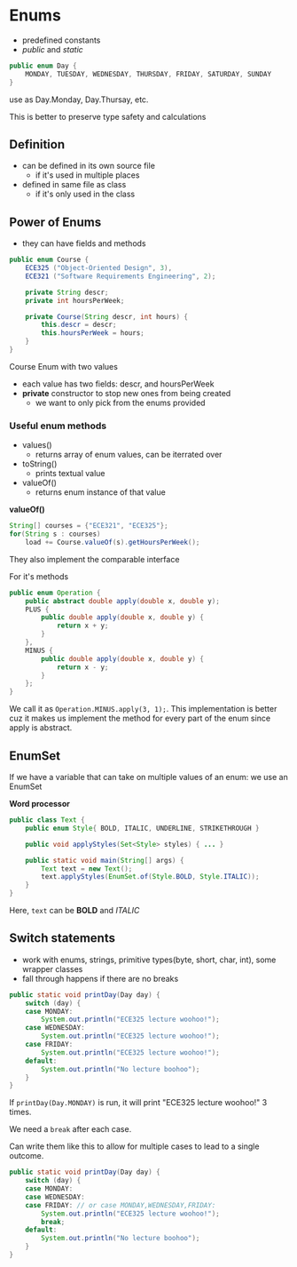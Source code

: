 # Enums

- predefined constants
- *public* and *static*

```java
public enum Day {
    MONDAY, TUESDAY, WEDNESDAY, THURSDAY, FRIDAY, SATURDAY, SUNDAY
}
```
use as Day.Monday, Day.Thursay, etc.

This is better to preserve type safety and calculations

## Definition

- can be defined in its own source file
  - if it's used in multiple places
- defined in same file as class
  - if it's only used in the class

## Power of Enums

- they can have fields and methods

```java
public enum Course {
    ECE325 ("Object-Oriented Design", 3),
    ECE321 ("Software Requirements Engineering", 2);

    private String descr;
    private int hoursPerWeek;

    private Course(String descr, int hours) {
        this.descr = descr;
        this.hoursPerWeek = hours;
    }
}
```

Course Enum with two values
- each value has two fields: descr, and hoursPerWeek
- **private** constructor to stop new ones from being created
  - we want to only pick from the enums provided

### Useful enum methods

- values()
  - returns array of enum values, can be iterrated over
- toString()
  - prints textual value
- valueOf()
  - returns enum instance of that value

**valueOf()**

```java
String[] courses = {"ECE321", "ECE325"};
for(String s : courses)
    load += Course.valueOf(s).getHoursPerWeek();
```

They also implement the comparable interface

For it's methods

```java
public enum Operation {
    public abstract double apply(double x, double y);
    PLUS {
        public double apply(double x, double y) {
            return x + y;
        }
    },
    MINUS {
        public double apply(double x, double y) {
            return x - y;
        }
    };
}
```

We call it as ```Operation.MINUS.apply(3, 1);```. This implementation is better cuz it makes us implement the method for every part of the enum since apply is abstract.

## EnumSet

If we have a variable that can take on multiple values of an enum: we use an EnumSet

**Word processor**

```java
public class Text {
    public enum Style{ BOLD, ITALIC, UNDERLINE, STRIKETHROUGH }

    public void applyStyles(Set<Style> styles) { ... }

    public static void main(String[] args) {
        Text text = new Text();
        text.applyStyles(EnumSet.of(Style.BOLD, Style.ITALIC));
    }
}
```

Here, ```text``` can be **BOLD** and *ITALIC*



## Switch statements

- work with enums, strings, primitive types(byte, short, char, int), some wrapper classes
- fall through happens if there are no breaks

```java
public static void printDay(Day day) {
    switch (day) {
    case MONDAY:
        System.out.println("ECE325 lecture woohoo!");
    case WEDNESDAY:
        System.out.println("ECE325 lecture woohoo!");
    case FRIDAY:
        System.out.println("ECE325 lecture woohoo!");
    default:
        System.out.println("No lecture boohoo");
    }
}
```

If ```printDay(Day.MONDAY)``` is run, it will print "ECE325 lecture woohoo!" 3 times.

We need a ```break``` after each case.

Can write them like this to allow for multiple cases to lead to a single outcome.

```java
public static void printDay(Day day) {
    switch (day) {
    case MONDAY:
    case WEDNESDAY:
    case FRIDAY: // or case MONDAY,WEDNESDAY,FRIDAY:
        System.out.println("ECE325 lecture woohoo!");
        break;
    default:
        System.out.println("No lecture boohoo");
    }
}
```

